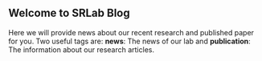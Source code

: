 ## Welcome to SRLab Blog
Here we will provide news about our recent research and published paper for you. Two useful tags are: **news**: The news of our lab and **publication**: The information about our research articles.  